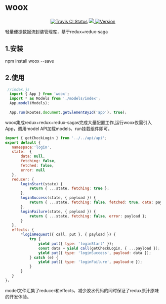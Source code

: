 # woox

<p align="center">
<a href="https://travis-ci.org/WoolYang/woox">
  <img src="https://travis-ci.org/WoolYang/woox.svg?branch=master" alt="Travis CI Status"/></a>
<a href="https://codecov.io/gh/WoolYang/woox">
  <img src="https://codecov.io/gh/WoolYang/woox/branch/master/graph/badge.svg" />
</a>
<a href="https://www.npmjs.com/package/woox">
  <img src="https://img.shields.io/npm/v/woox.svg" alt="Version">
  </a>
</p> 

轻量便捷数据流封装管理库，基于redux+redux-saga

## 1.安装
 npm install woox --save
 
## 2.使用
 
 ```js
  //index.js
   import { App } from 'woox';
   import * as Models from './models/index';
   App.model(Models);
   
   App.run(Routes,document.getElementById('app'), true);
 ```
 woox集成redux+redux+redux-sagas完成大量配置工作,运行woox仅需引入App，调用model API加载models，run挂载组件即可。
 
 ```js
import { getCheckLogin } from '../../api/api';
export default {
    namespace:'login',
    state:  {
        data: null,     
        fetching: false,
        fetched: false,
        error: null
    },
    reducer: {
        loginStart(state) {
            return { ...state, fetching: true };
        },
        loginSuccess(state, { payload }) {
            return { ...state, fetching: false, fetched: true, data: payload };
        },
        loginFailure(state, { payload }) {
            return { ...state, fetching: false, error: payload };
        }
    },
    effects: {
        *loginRequest({ call, put }, { payload }) {
            try {
                yield put({ type: 'loginStart' });
                const data = yield call(getCheckLogin, { ...payload });
                yield put({ type: 'loginSuccess', payload: data });
            } catch (e) {
                yield put({ type: 'loginFailure', payload:e });
            }
        }
    }
};
 ```
 model文件汇集了reducer和effects，减少胶水代码的同时保证了redux原汁原味的开发体验。
